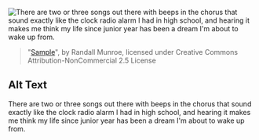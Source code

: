 ![There are two or three songs out there with beeps in the chorus that sound exactly like the clock radio alarm I had in high school, and hearing it makes me think my life since junior year has been a dream I'm about to wake up from.](https://imgs.xkcd.com/comics/sample.png)
> "[Sample](https://xkcd.com/780/)", by Randall Munroe, licensed under Creative Commons Attribution-NonCommercial 2.5 License

## Alt Text
There are two or three songs out there with beeps in the chorus that sound exactly like the clock radio alarm I had in high school, and hearing it makes me think my life since junior year has been a dream I'm about to wake up from.

